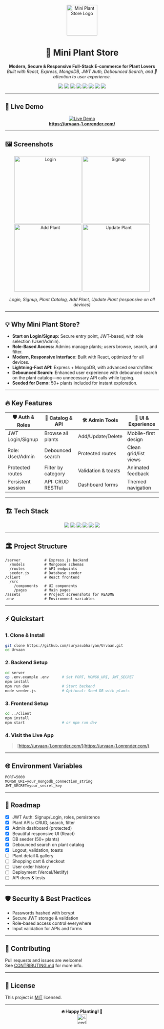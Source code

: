 <!-- LOGO & TITLE -->
<p align="center">
  <img src="https://img.icons8.com/color/120/000000/plant-under-sun.png" height="100" alt="Mini Plant Store Logo" />
</p>
<h1 align="center">🌱 Mini Plant Store</h1>
<p align="center">
  <b>Modern, Secure & Responsive Full-Stack E-commerce for Plant Lovers</b><br>
  <i>Built with React, Express, MongoDB, JWT Auth, Debounced Search, and 💚 attention to user experience.</i>
</p>

<p align="center">
  <img src="https://img.shields.io/badge/Status-Production%20Ready-brightgreen?style=flat-square" />
  <img src="https://img.shields.io/badge/License-MIT-blue?style=flat-square" />
  <img src="https://img.shields.io/badge/Frontend-React-61DAFB?logo=react&style=flat-square" />
  <img src="https://img.shields.io/badge/Backend-Express-black?logo=express&style=flat-square" />
  <img src="https://img.shields.io/badge/Database-MongoDB-47A248?logo=mongodb&style=flat-square" />
  <img src="https://img.shields.io/badge/Auth-JWT-black?logo=jsonwebtokens&style=flat-square" />
  <img src="https://img.shields.io/badge/Responsive%20UI-Yes-00C49A?style=flat-square" />
  <img src="https://img.shields.io/badge/Debounced%20Search-Enabled-f59e42?style=flat-square" />
</p>

---

## 🚀 Live Demo

<p align="center">
  <a href="https://urvaan-1.onrender.com/" target="_blank">
    <img src="https://img.shields.io/badge/Visit%20Mini%20Plant%20Store-00C49A?style=for-the-badge&logo=plant" alt="Live Demo" />
    <br>
    <b>https://urvaan-1.onrender.com/</b>
  </a>
</p>

---

## 🖼️ Screenshots

<p align="center">
  <img src="assets/login.png" width="220" alt="Login" />
  <img src="assets/signup.png" width="220" alt="Signup" />

  <img src="assets/add-plant.png" width="220" alt="Add Plant" />
  <img src="assets/update-plant.png" width="220" alt="Update Plant" />
</p>
<p align="center">
  <i>Login, Signup, Plant Catalog, Add Plant, Update Plant (responsive on all devices)</i>
</p>

---

## 💡 Why Mini Plant Store?

- **Start on Login/Signup:** Secure entry point, JWT-based, with role selection (User/Admin).
- **Role-Based Access:** Admins manage plants; users browse, search, and filter.
- **Modern, Responsive Interface:** Built with React, optimized for all devices.
- **Lightning-Fast API:** Express + MongoDB, with advanced search/filter.
- **Debounced Search:** Enhanced user experience with debounced search on the plant catalog—no unnecessary API calls while typing.
- **Seeded for Demo:** 50+ plants included for instant exploration.

---

## 🔥 Key Features

| 🛡️ Auth & Roles     | 🌿 Catalog & API      | 🛠️ Admin Tools     | 💎 UI & Experience      |
|---------------------|----------------------|--------------------|------------------------|
| JWT Login/Signup    | Browse all plants    | Add/Update/Delete  | Mobile-first design    |
| Role: User/Admin    | Debounced search     | Protected routes   | Clean grid/list views  |
| Protected routes    | Filter by category   | Validation & toasts| Animated feedback      |
| Persistent session  | API: CRUD RESTful    | Dashboard forms    | Themed navigation      |

---

## 🏗️ Tech Stack

<p align="center">
  <img src="https://img.shields.io/badge/React-61DAFB?logo=react&logoColor=white" />
  <img src="https://img.shields.io/badge/Express-000?logo=express&logoColor=white" />
  <img src="https://img.shields.io/badge/MongoDB-47A248?logo=mongodb&logoColor=white" />
  <img src="https://img.shields.io/badge/JWT-black?logo=jsonwebtokens&logoColor=white" />
  <img src="https://img.shields.io/badge/CSS3-1572B6?logo=css3&logoColor=white" />
  <img src="https://img.shields.io/badge/Debounce-Enabled-f59e42?style=flat-square" />
</p>

---

## 🏛️ Project Structure

```plaintext
/server           # Express.js backend
  /models         # Mongoose schemas
  /routes         # API endpoints
  seeder.js       # Database seeder
/client           # React frontend
  /src
    /components   # UI components
    /pages        # Main pages
/assets           # Project screenshots for README
.env              # Environment variables
```

---

## ⚡ Quickstart

### 1. Clone & Install

```bash
git clone https://github.com/suryasubharyan/Urvaan.git
cd Urvaan
```

### 2. Backend Setup

```bash
cd server
cp .env.example .env      # Set PORT, MONGO_URI, JWT_SECRET
npm install
npm run dev               # Start backend
node seeder.js            # Optional: Seed DB with plants
```

### 3. Frontend Setup

```bash
cd ../client
npm install
npm start                 # or npm run dev
```

### 4. Visit the Live App

> [https://urvaan-1.onrender.com/](https://urvaan-1.onrender.com/)

---

## 🌐 Environment Variables

```env
PORT=5000
MONGO_URI=your_mongodb_connection_string
JWT_SECRET=your_secret_key
```

---

## 🚦 Roadmap

- [x] JWT Auth: Signup/Login, roles, persistence
- [x] Plant APIs: CRUD, search, filter
- [x] Admin dashboard (protected)
- [x] Beautiful responsive UI (React)
- [x] DB seeder (50+ plants)
- [x] Debounced search on plant catalog
- [x] Logout, validation, toasts
- [ ] Plant detail & gallery
- [ ] Shopping cart & checkout
- [ ] User order history
- [ ] Deployment (Vercel/Netlify)
- [ ] API docs & tests

---

## 🛡️ Security & Best Practices

- Passwords hashed with bcrypt
- Secure JWT storage & validation
- Role-based access control everywhere
- Input validation for APIs and forms

---

## 🤝 Contributing

Pull requests and issues are welcome!  
See [CONTRIBUTING.md](CONTRIBUTING.md) for more info.

---

## 📄 License

This project is [MIT](LICENSE) licensed.

---

<p align="center">
  <b>🔥 Happy Planting! 🌿</b>
  <br>
  <img src="https://img.icons8.com/color/48/000000/seedling.png" height="32" alt="seedling"/>
</p>